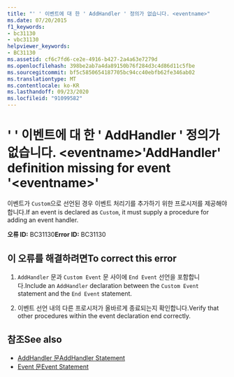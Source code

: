 ```yaml
---
title: "' ' 이벤트에 대 한 ' AddHandler ' 정의가 없습니다. <eventname>"
ms.date: 07/20/2015
f1_keywords:
- bc31130
- vbc31130
helpviewer_keywords:
- BC31130
ms.assetid: cf6c7fd6-ce2e-4916-b427-2a4a63e7279d
ms.openlocfilehash: 398be2ab7a4da89150b76f284d3c4d86d11c5fbe
ms.sourcegitcommit: bf5c5850654187705bc94cc40ebfb62fe346ab02
ms.translationtype: MT
ms.contentlocale: ko-KR
ms.lasthandoff: 09/23/2020
ms.locfileid: "91099582"
---
```

# <a name="addhandler-definition-missing-for-event-eventname"></a><span data-ttu-id="3b063-102">' ' 이벤트에 대 한 ' AddHandler ' 정의가 없습니다. \<eventname></span><span class="sxs-lookup"><span data-stu-id="3b063-102">'AddHandler' definition missing for event '\<eventname>'</span></span>

<span data-ttu-id="3b063-103">이벤트가 `Custom`으로 선언된 경우 이벤트 처리기를 추가하기 위한 프로시저를 제공해야 합니다.</span><span class="sxs-lookup"><span data-stu-id="3b063-103">If an event is declared as `Custom`, it must supply a procedure for adding an event handler.</span></span>  
  
 <span data-ttu-id="3b063-104">**오류 ID:** BC31130</span><span class="sxs-lookup"><span data-stu-id="3b063-104">**Error ID:** BC31130</span></span>  
  
## <a name="to-correct-this-error"></a><span data-ttu-id="3b063-105">이 오류를 해결하려면</span><span class="sxs-lookup"><span data-stu-id="3b063-105">To correct this error</span></span>  
  
1. <span data-ttu-id="3b063-106">`AddHandler` 문과 `Custom Event` 문 사이에 `End Event` 선언을 포함합니다.</span><span class="sxs-lookup"><span data-stu-id="3b063-106">Include an `AddHandler` declaration between the `Custom Event` statement and the `End Event` statement.</span></span>  
  
2. <span data-ttu-id="3b063-107">이벤트 선언 내의 다른 프로시저가 올바르게 종료되는지 확인합니다.</span><span class="sxs-lookup"><span data-stu-id="3b063-107">Verify that other procedures within the event declaration end correctly.</span></span>  
  
## <a name="see-also"></a><span data-ttu-id="3b063-108">참조</span><span class="sxs-lookup"><span data-stu-id="3b063-108">See also</span></span>

- [<span data-ttu-id="3b063-109">AddHandler 문</span><span class="sxs-lookup"><span data-stu-id="3b063-109">AddHandler Statement</span></span>](../language-reference/statements/addhandler-statement.md)
- [<span data-ttu-id="3b063-110">Event 문</span><span class="sxs-lookup"><span data-stu-id="3b063-110">Event Statement</span></span>](../language-reference/statements/event-statement.md)
